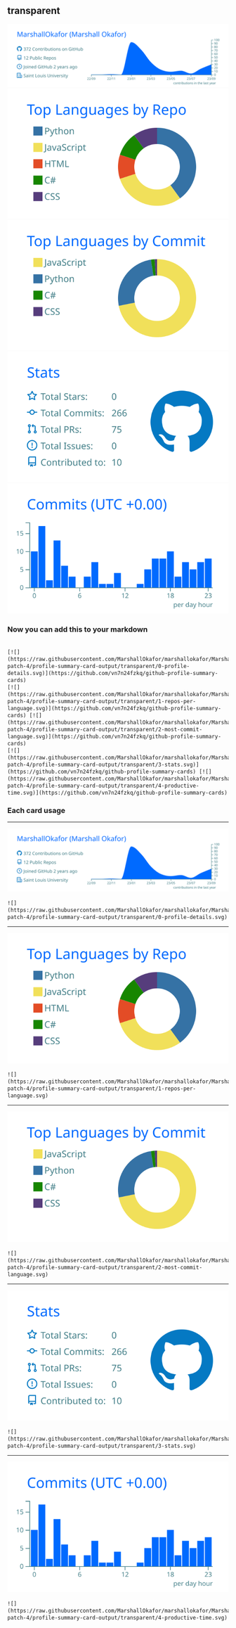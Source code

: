 ## transparent

[![](./0-profile-details.svg)](https://github.com/vn7n24fzkq/github-profile-summary-cards)
[![](./1-repos-per-language.svg)](https://github.com/vn7n24fzkq/github-profile-summary-cards) [![](./2-most-commit-language.svg)](https://github.com/vn7n24fzkq/github-profile-summary-cards)
[![](./3-stats.svg)](https://github.com/vn7n24fzkq/github-profile-summary-cards) [![](./4-productive-time.svg)](https://github.com/vn7n24fzkq/github-profile-summary-cards)
### Now you can add this to your markdown
```

[![](https://raw.githubusercontent.com/MarshallOkafor/marshallokafor/MarshallOkafor-patch-4/profile-summary-card-output/transparent/0-profile-details.svg)](https://github.com/vn7n24fzkq/github-profile-summary-cards)
[![](https://raw.githubusercontent.com/MarshallOkafor/marshallokafor/MarshallOkafor-patch-4/profile-summary-card-output/transparent/1-repos-per-language.svg)](https://github.com/vn7n24fzkq/github-profile-summary-cards) [![](https://raw.githubusercontent.com/MarshallOkafor/marshallokafor/MarshallOkafor-patch-4/profile-summary-card-output/transparent/2-most-commit-language.svg)](https://github.com/vn7n24fzkq/github-profile-summary-cards)
[![](https://raw.githubusercontent.com/MarshallOkafor/marshallokafor/MarshallOkafor-patch-4/profile-summary-card-output/transparent/3-stats.svg)](https://github.com/vn7n24fzkq/github-profile-summary-cards) [![](https://raw.githubusercontent.com/MarshallOkafor/marshallokafor/MarshallOkafor-patch-4/profile-summary-card-output/transparent/4-productive-time.svg)](https://github.com/vn7n24fzkq/github-profile-summary-cards)

```

### Each card usage
---

![](./0-profile-details.svg)

```
![](https://raw.githubusercontent.com/MarshallOkafor/marshallokafor/MarshallOkafor-patch-4/profile-summary-card-output/transparent/0-profile-details.svg)
```

    

---

![](./1-repos-per-language.svg)

```
![](https://raw.githubusercontent.com/MarshallOkafor/marshallokafor/MarshallOkafor-patch-4/profile-summary-card-output/transparent/1-repos-per-language.svg)
```

    

---

![](./2-most-commit-language.svg)

```
![](https://raw.githubusercontent.com/MarshallOkafor/marshallokafor/MarshallOkafor-patch-4/profile-summary-card-output/transparent/2-most-commit-language.svg)
```

    

---

![](./3-stats.svg)

```
![](https://raw.githubusercontent.com/MarshallOkafor/marshallokafor/MarshallOkafor-patch-4/profile-summary-card-output/transparent/3-stats.svg)
```

    

---

![](./4-productive-time.svg)

```
![](https://raw.githubusercontent.com/MarshallOkafor/marshallokafor/MarshallOkafor-patch-4/profile-summary-card-output/transparent/4-productive-time.svg)
```

    
